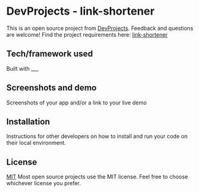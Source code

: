 # DevProjects - link-shortener

This is an open source project from [DevProjects](http://www.codementor.io/projects). Feedback and questions are welcome!
Find the project requirements here: [link-shortener](https://www.codementor.io/projects/web/link-shortener-website-brqjanf6zq)

## Tech/framework used

Built with \_\_\_

## Screenshots and demo

Screenshots of your app and/or a link to your live demo

## Installation

Instructions for other developers on how to install and run your code on their local environment.

## License

[MIT](https://choosealicense.com/licenses/mit/)
Most open source projects use the MIT license. Feel free to choose whichever license you prefer.
